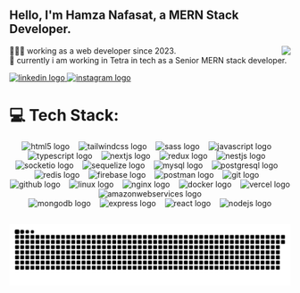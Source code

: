 <br clear="both">
<h2 align="left">Hello, I'm Hamza Nafasat, a MERN Stack Developer.</h2>

<img align="right" src="https://profile-counter.glitch.me/hamza-nafasat/count.svg?"  />
<p align="left">👨🏼‍💻 working as a web developer since 2023.<br>🛜 currently i am working in Tetra in tech as a Senior MERN stack developer.</p>
  <a href="https://www.linkedin.com/in/hamza-nafasat" target="_blank">
    <img src="https://img.shields.io/static/v1?message=LinkedIn&logo=linkedin&label=&color=0077B5&logoColor=white&labelColor=&style=plastic" height="20" alt="linkedin logo"  />
  </a>
  <a href="https://www.instagram.com/fearless_surviver" target="_blank">
    <img src="https://img.shields.io/static/v1?message=Instagram&logo=instagram&label=&color=E4405F&logoColor=white&labelColor=&style=plastic" height="20" alt="instagram logo"  />
  </a>

<br clear="both">

<div align="center">
<h1 align="left">💻 Tech Stack:</h1>
  <img src="https://skillicons.dev/icons?i=html" height="60" alt="html5 logo"  />
  <img width="8" />
  <img src="https://skillicons.dev/icons?i=tailwind" height="60" alt="tailwindcss logo"  />
  <img width="8" />
  <img src="https://skillicons.dev/icons?i=sass" height="60" alt="sass logo"  />
  <img width="8" />
  <img src="https://skillicons.dev/icons?i=js" height="60" alt="javascript logo"  />
  <img width="8" />
  <img src="https://skillicons.dev/icons?i=ts" height="60" alt="typescript logo"  />
  <img width="8" />
 <img src="https://skillicons.dev/icons?i=nextjs" height="60" alt="nextjs logo"  />
  <img width="8" />
  <img src="https://skillicons.dev/icons?i=redux" height="60" alt="redux logo"  />
  <img width="8" />
  <img src="https://skillicons.dev/icons?i=nestjs" height="60" alt="nestjs logo"  />
  <img width="8" />
  <img src="https://cdn.jsdelivr.net/gh/devicons/devicon/icons/socketio/socketio-original.svg" height="60" alt="socketio logo"  />
  <img width="8" />
  <img src="https://skillicons.dev/icons?i=sequelize" height="60" alt="sequelize logo"  />
  <img width="8" />
  <img src="https://skillicons.dev/icons?i=mysql" height="60" alt="mysql logo"  />
  <img width="8" />
  <img src="https://skillicons.dev/icons?i=postgres" height="60" alt="postgresql logo"  />
  <img width="8" />
  <img src="https://skillicons.dev/icons?i=redis" height="60" alt="redis logo"  />
  <img width="8" />
  <img src="https://skillicons.dev/icons?i=firebase" height="60" alt="firebase logo"  />
  <img width="8" />
  <img src="https://skillicons.dev/icons?i=postman" height="60" alt="postman logo"  />
  <img width="8" />
  <img src="https://skillicons.dev/icons?i=git" height="60" alt="git logo"  />
  <img width="8" />
  <img src="https://skillicons.dev/icons?i=github" height="60" alt="github logo"  />
  <img width="8" />
  <img src="https://skillicons.dev/icons?i=linux" height="60" alt="linux logo"  />
  <img width="8" />
  <img src="https://skillicons.dev/icons?i=nginx" height="60" alt="nginx logo"  />
  <img width="8" />
  <img src="https://skillicons.dev/icons?i=docker" height="60" alt="docker logo"  />
  <img width="8" />
  <img src="https://skillicons.dev/icons?i=vercel" height="60" alt="vercel logo"  />
  <img width="8" />
  <img src="https://skillicons.dev/icons?i=aws" height="60" alt="amazonwebservices logo"  />
  <img width="8" />

  <div>
  <img src="https://img.shields.io/badge/MongoDB-47A248?logo=mongodb&logoColor=white&style=for-the-badge" height="50" alt="mongodb logo"  />
    <img width="8" />
  <img src="https://img.shields.io/badge/Express-000000?logo=express&logoColor=white&style=for-the-badge" height="50" alt="express logo"  />
  <img width="8" />
  <img src="https://img.shields.io/badge/React-61DAFB?logo=react&logoColor=black&style=for-the-badge" height="50" alt="react logo"  />
  <img width="8" />
  <img src="https://img.shields.io/badge/Node.js-339933?logo=nodedotjs&logoColor=white&style=for-the-badge" height="50" alt="nodejs logo"  />
  </div>
</div>

###

##

<picture>
  <source media="(prefers-color-scheme: dark)" srcset="https://raw.githubusercontent.com/hamza-nafasat/hamza-nafasat/output/github-snake-dark.svg" />
  <source media="(prefers-color-scheme: light)" srcset="https://raw.githubusercontent.com/hamza-nafasat/hamza-nafasat/output/github-snake.svg" />
  <img alt="github-snake" src="https://raw.githubusercontent.com/hamza-nafasat/hamza-nafasat/output/github-snake.svg" />
</picture>

